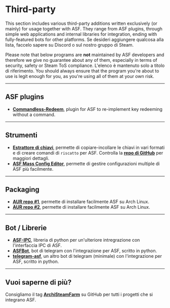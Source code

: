 # Third-party

This section includes various third-party additions written exclusively (or mainly) for usage together with ASF. They range from ASF plugins, through simple web applications and internal libraries for integration, ending with fully-featured bots for other platforms. Se desideri aggiungere qualcosa alla lista, faccelo sapere su Discord o sul nostro gruppo di Steam.

Please note that below programs are **not** maintained by ASF developers and therefore we give no guarantee about any of them, especially in terms of security, safety or Steam ToS compliance. L'elenco è mantenuto solo a titolo di riferimento. You should always ensure that the program you're about to use is legit enough for you, as you're using all of them at your own risk.

* * *

## ASF plugins

- **[Commandless-Redeem](https://github.com/Ryzhehvost/Commandless-Redeem)**, plugin for ASF to re-implement key redeeming without a command.

* * *

## Strumenti

- **[Estrattore di chiavi](https://ske.pixv.io)**, permette di copiare-incollare le chiavi in vari formati e di creare comandi di `riscatto` per ASF. Controlla la **[repo di GitHub](https://github.com/PixvIO/SKE)** per maggiori dettagli.
- **[ASF Mass Config Editor](https://github.com/genesix-eu/ASF_MCE)**, permette di gestire configurazioni multiple di ASF più facilmente.

* * *

## Packaging

- **[AUR repo #1](https://aur.archlinux.org/packages/asf)**, permette di installare facilmente ASF su Arch Linux.
- **[AUR repo #2](https://aur.archlinux.org/packages/archisteamfarm-bin)**, permette di installare facilmente ASF su Arch Linux.

* * *

## Bot / Librerie

- **[ASF-IPC](https://github.com/deluxghost/ASF_IPC)**, libreria di python per un'ulteriore intregrazione con l'interfaccia IPC di ASF.
- **[ASFBot](https://github.com/dmcallejo/ASFBot)**, bot di telegram con l'integrazione per ASF, scritto in python.
- **[telegram-asf](https://github.com/deluxghost/telegram-asf)**, un altro bot di telegram (minimale) con l'integrazione per ASF, scritto in python.

* * *

## Vuoi saperne di più?

Consigliamo il tag **[ArchiSteamFarm](https://github.com/topics/archisteamfarm)** su GitHub per tutti i progetti che si integrano ASF.
